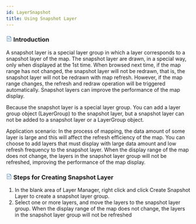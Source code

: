 ```yaml
---
id: LayerSnapshot
title: Using Snapshot Layer
---
```

### ![](../../img/read.gif) Introduction

A snapshot layer is a special layer group in which a layer corresponds to a snapshot layer of the map. The snapshot layer are drawn, in a special way, only when displayed at the 1st time. When browsed next time, if the map range has not changed, the snapshot layer will not be redrawn, that is, the snapshot layer will not be redrawn with map refresh. However, if the map range changes, the refresh and redraw operation will be triggered automatically. Snapshot layers can improve the performance of the map display.

Because the snapshot layer is a special layer group. You can add a layer group object (LayerGroup) to the snapshot layer, but a snapshot layer can not be added to a snapshot layer or a LayerGroup object.

Application scenario: In the process of mapping, the data amount of some layer is large and this will affect the refresh efficiency of the map. You can choose to add layers that must display with large data amount and low refresh frequency to the snapshot layer. When the display range of the map does not change, the layers in the snapshot layer group will not be refreshed, improving the performance of the map display.

### ![](../../img/read.gif) Steps for Creating Snapshot Layer

  1. In the blank area of Layer Manager, right click and click Create Snapshot Layer to create a snapshot layer group.
  2. Select one or more layers, and move the layers to the snapshot layer group. When the display range of the map does not change, the layers in the snapshot layer group will not be refreshed
